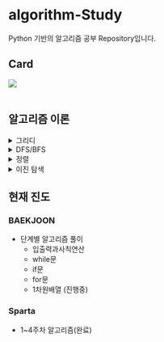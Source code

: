 # algorithm-Study
Python 기반의 알고리즘 공부 Repository입니다.

## Card
<div>
  <img align='center' src="http://mazassumnida.wtf/api/v2/generate_badge?boj=zozo1591">
</div>
<br>

## 알고리즘 이론
<details>
<summary>그리디</summary>
<div markdown="1">
  
  - 그리디란, 현재 상황에서 지금 당장 좋은 것만 고르는 방식을 갖는 알고리즘이다.<br>
  주로 거스름돈 문제가 대표적인 문제이며 특징으로는 큰 단위가 작은 단위의 배수 형태일 때 그리디가 성립된다는 것이다.
  
    <details>
    <summary>예시</summary>
    <div markdown="2">
    
        <문제>
        도와주는 점원이다. 카운트에는 거스름돈으로 사용할 500원, 100원, 50원, 10원짜리 동전이 무한히 존재한다고 가정한다.
        손님에게 거슬러 줘야 할 돈이 N원일 때 거슬러줘야 할 동전의 최소 개수를 구하라. 단, 거슬러 줘야 할 돈 N은 항상 10의 배수이다.

        <접근 방식>
        1. '10원 짜리로만 모두 거슬러 주도록 코드를 작성하면 최적의 해를 구할 수 있을까?'
        2. '큰 단위부터 거슬러준다면, 최적의 해를 구할 수 있지 않을까?'
        3. '그렇다면, 큰 수가 작은 수의 배수 형태를 갖추고 있나?'

        <풀이>
        n = 1260
        count = 0

        # 큰 단위의 화폐부터 차례로 확인
        coin_types = [500, 100, 50, 10]

        for coin in coin_types:
          count += n // coin # 해당 화폐로 거슬러줄 수 있는 동전의 개수 세기
          n %= coin # 거슬러 주고 남은 화폐 갱신

        print(count)
        
    </div>
    </details>
  
</div>
</details>
      

<details>
<summary>DFS/BFS</summary>
<div markdown="2">
  
  
</div>
</details>
     
      
<details>
<summary>정렬</summary>
<div markdown="3">
  
  - 선택정렬
    
    가장 작은 것을 선택해서 앞으로 보내는 과정을 반복하는 정렬
    
    ```python
    array = [7, 5, 9, 0, 3, 1, 6, 2, 4, 8]
    
    for i in range(len(array)):
    min_index = i # 가장 작은 원소의 인덱스
    	for j in range(i + 1, len(array)):
    		if array[min_index] > array[j]:
    			min_index = j
    		array[i], array[min_index] = array[min_index], array[i] # 스와프
    
    print(array)
    ```
    
    선택정렬의 시간복잡도는 O($N^2$)이다.
    
    그렇기에 선택정렬은 퀵 정렬과 기본 정렬 라이브러리에 비해 매우 비효율적이다.
    
    그래도, 특정한 리스트에서 작은 데이터를 찾는 일이 코딩 테스트에서 잦으므로 선택 정렬 소스코드 형태에 익숙해질 필요가 있다.
    
- 삽입정렬
    
    특정한 데이터를 적절한 위치에 삽입한다. 이때, 특정한 데이터가 적절한 위치에 들어가기 이전에, 그 앞까지의 데이터는 이미 정려되어 있다고 가정한다.
    
    이러한 이유로 삽입정렬의 맨 앞 데이터는 이미 정렬되어 있다고 가정되어 두번째 데이터부터 정렬이 시작된다.
    
    ```python
    array = [7, 5, 9, 0, 3, 1, 6, 2, 4, 8]
    
    for i in range(1, len(array)):
    	for j in range(i, 0, -1):
    		if array[j] < array[j - 1]
    			array[j], array[j-1] = array[j-1], array[j]
    		else:
    			break
    
    print(array)
    ```
    
    삽입정렬의 선택정렬과 동일하게 시간 복잡도는 O($N^2$)이다.
    
    하지만, 리스트의 데이터가 거의 정렬되어 있다면, 매우 빠르게 동작한다.
    
    이럴 경우 퀵 정렬보다 빠르지만, 보통의 경우 퀵 정렬이 더 빠르다.
    
- 퀵 정렬
    
    기준 데이터를 설정하고 그 기준보다 큰 데이터와 작은 데이터의 위치를 바꾼다.
    
    퀵 정렬에서는 피벗(정렬을 위해 기준이 되는 값)이 사용된다. 이런 피벗을 설정하고 리스트를 분할하는 방식에 따라 퀵 정렬을 구분하는데, 여기서는 호어 분할 방식을 기준으로 설명한다.
    
    - 피벗은 리스트에서 첫 번째 데이터를 피벗으로 정한다.
    - 동작
        1. 리스트의 첫 번째 데이터를 피벗으로 설정하고, 리스트의 오른쪽에서부터는 피벗보다 작은 수를 찾는다, 리스트의 왼쪽에서는 피벗보다 큰 수를 찾는다.
            
            이렇게 찾은, 데이터의 자리를 서로 교체한다.
            
        2. 오른쪽과 왼쪽의 찾는 행위가 서로 엇갈리게 되면 작은 데이터와 피벗의 위치를 서로 변경한다.
        3. 피벗을 기준으로 분할된 파티션 각각을 재귀적으로 1번과 2번 동작을 반복한다.
        4. 현재 리스트의 데이터가 개수가 1개가 될 때, 정렬되었다고 정의하고 재귀를 빠져나온다.
    
    ```python
    # 일반적인 소스코드
    array = [5, 7, 9, 0, 3, 1, 6, 2, 4, 8]
    
    def quick_sort(array, start, end):
    	if start >= end:
    		return
    	pivot = start # 피벗은 첫 번째 원소
    	left = start + 1
    	right = end
    	while left <= right:
    		# 피벗보다 큰 데이터를 찾을 때 까지 반복
    		while left < = end and array[left] <= array[pivot]:
    			left += 1
    		# 피벗보다 작은 데이터를 찾을 때까지 반복
    		while right > start and array[right] >= array[pivot]
    			right -= 1
    		if left > right: # 엇갈렸다면 작은 데이터와 피벗을 교체
    			array[right], array[pivot] = array[pivot], array[right]
    		else: # 엇갈리지 않았다면 작은 데이터와 큰 데이터를 교체
    			array[left], array[right] = array[right], array[left]
    	# 분할 이후 왼쪽 부분과 오른쪽 부분에서 각각 정렬 수행
    	quick_sort(array, start, right - 1)
    	quick_sort(array, right + 1, end)
    
    quick_sort(array, 0, len(array) - 1)
    print(array)
    ```
    
    ```python
    # 파이썬의 장점을 살린 퀵 정렬 소스코드
    array = [5, 7, 9, 0, 3, 1, 6, 2, 4, 8]
    
    def quick_sort(array):
    	# 리스트가 하나 이하의 원소만을 담고 있다면 종료
    	if len(array) <= 1:
    		return array
    
    	pivot = array[0] # 피벗은 첫 번째 원소
    	tail = array[1:] # 피벗을 제외한 리스트
    
    	left_side = [x for x in tail if x <= pivot] # 분할된 왼쪽 부분
    	right_side = [x for x in tail if x > pivot] # 분할된 오른쪽 부분
    
    	# 분할 이후 왼쪽 부분과 오른쪽 부분에서 각각 정렬을 수행하고, 전체 리스트를 반환
    	return quick_sort(left_side) + [pivot] + quick_sort(right_side)
    
    print(quick_sort(array))
    ```
    
    퀵 정렬의 시간 복잡도는 O(NlogN)이다.
    
- 계수 정렬
    
    특정한 조건이 부합할 때만 사용할 수 있지만 매우 빠른 정렬 알고리즘이다.
    
    계수 정렬은 데이터의 ‘크기 범위가 제한되어 정수 형태로 표현할 수 있을 때’만 사용할 수 있다.
    
    ```python
    # 모든 원소의 값이 0보다 크거나 같다고 가정
    array = [7, 5, 9, 0, 3, 1, 6, 2, 9, 1, 4, 8, 0, 5, 2]
    
    # 모든 범위를 포함하는 리스트 선언(모든 값은 0으로 초기화)
    count = [0] * (max(array) + 1)
    
    for i in range(len(array)):
    	count[array[i]] += 1 # 각 데이터에 해당하는 인덱스의 값 증가
    
    for i in range(len(count)):
    	for j in rnage(count[i]):
    		print(i, end=' ') # 띄어쓰기를 구분으로 등장한 횟수만큼 인덱스 출력
    ```
    
    계수 정렬의 시간복잡도는 O(N + K)이다.
    
    계수 정렬의 공간복잡도는 상당히 비효율적이다. 0과 999,999 단 두개만 존재해도, 0부터 100만개의 리스트의 크기를 갖는 리스트가 필요하기 때문이다. 이러한 이유로 ‘동일한 값을 가지는 데이터가 여러 개 등장할 때 적합하다’
    
    예) 학교 성적 정렬,
    
- 파이썬 정렬 라이브러리
    
    sorted는 정렬된 새로운 객체를 반환한다.
    
    sort는 해당 리스트를 정렬한다.
    
    key를활용하여 해당 key값을 기준으로 정렬할 수 있다.
    
    ```python
    # sorted
    array = [7, 5, 9, 0, 3, 1, 6, 2, 4, 8]
    
    result = sorted(array)
    print(result)
    
    # sort
    array = [7, 5, 9, 0, 3, 1, 6, 2, 4, 8]
    
    array.sort()
    print(array)
    
    # key 매개변수 사용
    array = [('바나나', 2),('사과', 5) ,('당근', 3)]
    
    def setting(data):
    	return data[1]
    
    result = sorted(array, key = setting)
    print(result)
    ```
    
    - **정렬 라이브러리로 풀 수 있는 문제** : 단순히 정렬 기법을 알고 있는지 물어보는 문제로 기본 정렬 라이브러리의 사용 방법을 숙지하고 있으면 어렵지 않게 풀 수 있다.
    - **정렬 알고리즘의 원리에 대해서 물어보는 문제** : 선택 정렬, 삽입 정렬, 퀵 정렬 등의 원리를 알고 있어야 문제를 풀 수 있다.
    - **더 빠른 정렬이 필요한 문제** : 퀵 정렬 기반의 정렬 기법으로 풀 수 없으며 계수 정렬 등의 다른 정렬 알고리즘을 이용하거나 문제에서 기존에 알려진 알고리즘의 구조적인 개선을 거쳐야 풀 수 있다.
  
</div>
</details>
      
      
<details>
<summary>이진 탐색</summary>
<div markdown="4">
  
  - 순차 탐색
    
    리스트 안에 있는 특정한 데이터를 찾기 위해 앞에서부터 데이터를 하나씩 차례대로 확인하는 방법.
    
    시간 복잡도 O(N)을 갖는다.
    
    ```python
    # 순차 탐색 소스코드
    
    def sequential_search(n, target, array):
        # 각 원소를 하나씩 확인하며
        for i in range(n):
            # 현재 원소가 찾고자 하는 원소와 동일한 경우
            if array[i] == target:
                return i + 1
    
    print("생성할 원소 개수를 입력한 다음 한 칸 띄고 찾을 문자열을 입력하세요.")
    input_data = input().split()
    n = int(input_data[0]) # 입력할 원소 개수
    target = input_data[1] # 찾고자 하는 문자열
    
    print("앞서 적은 원소 개수만큼 문자열을 입력하세요. 구분은 띄어쓰기 한 칸으로 합시다")
    array = input().split()
    
    # 결과
    print(sequential_search(n, target, array))
    ```
    
- 이진 탐색
    
    찾으려는 데이터와 중간점 위치에 있는 데이터를 반복적으로 비교해서 원하는 데이터를 찾는 방법.
    
    찾으려는 배열이 정렬되어 있어야 가능하다.
    
    - 이진 탐색(재귀함수)
    
    ```python
    # 이진 탐색 소스코드 구현(재귀함수)
    
    def binary_search(array, target, start, end):
        if start > end:
            return None
        mid = (start + end) // 2
        # 찾는 경우 중간점 인덱스 반환
    
        if array[mid] == target:
            return mid
    
        # 중간점의 값보다 찾고자 하는 값이 작은 경우 왼쪽 확인
    
        elif array[mid] > target:
            return binary_search(array, target, start, mid - 1)
    
        elif array[mid] < target:
            return binary_search(array, target, mid + 1, end)
    
    # n과 target 입력
    n, target = list(map(int, input().split()))
    
    # 전체 원소 입력 받기
    array = list(map(int, input().split()))
    
    # 이진 탐색 수행 결과 출력
    result = binary_search(array, target, 0, n - 1)
    
    if result == None:
        print("원소가 존재하지 않습니다.")
    else:
        print(result + 1)
    ```
    
    - 이진 탐색(반목문)
    
    ```python
    # 이진 탐색 소스코드 구현(반복문)
    
    def binary_search(array, target, start, end):
        while start <= end:
            mid = (start + end) // 2
    
            # 찾은 경우 중간점 인덱스 반환
            if array[mid] == target:
                return mid
    
            # 중간점의 값보다 찾고자 하는 값이 작은 경우 왼쪽 확인
            elif array[mid] > target:
                end = mid - 1
            # 중간점의 값보다 찾고자 하는 값이 큰 경우 오른쪽 확인
            else:
                start = mid + 1
    
        return None
    
    # n과 target 입력
    n, target = list(map(int, input().split()))
    
    # 전체 원소 입력 받기
    array = list(map(int, input().split()))
    
    # 이진 탐색 수행 결과 출력
    result = binary_search(array, target, 0, n - 1)
    
    if result == None:
        print("원소가 존재하지 않습니다.")
    else:
        print(result + 1)
    ```
    
    - 팁
        - 1,000억 이상의 입력이 필요할 경우 input() 함수를 사용하면 동작 속도가 느려 시간초과로 오답 판정을 받을 수 있다.
            
            이럴 경우 sys 라이브러리를 사용하자.
            
            ```python
            import sys
            input_data = sys.stdin.readline().rstrip()
            
            print(input_data)
            ```
  
</div>
</details>
      



## 현재 진도
### BAEKJOON
- 단계별 알고리즘 풀이
  - 입출력과사칙연산
  - while문
  - if문
  - for문
  - 1차원배열 (진행중)

### Sparta
- 1~4주차 알고리즘(완료)


